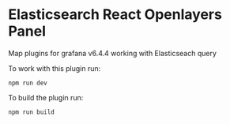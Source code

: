 # Elasticsearch React Openlayers Panel

Map plugins for grafana v6.4.4 working with Elasticseach query

To work with this plugin run:

```
npm run dev
```

To build the plugin run:

```
npm run build
```
